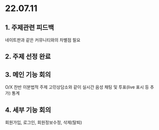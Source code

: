 # 22.07.11

## 1. 주제관련 피드백
네이트판과 같은 커뮤니티와의 차별점 필요

## 2. 주제 선정 완료
## 3. 메인 기능 회의

O/X 찬반 이분법적 주제
고민상담소와 같이 실시간 음성 채팅 및 투표(live 표시 등 추가)
통계

## 4. 세부 기능 회의 

회원가입, 로그인, 회원정보수정, 삭제(탈퇴)
